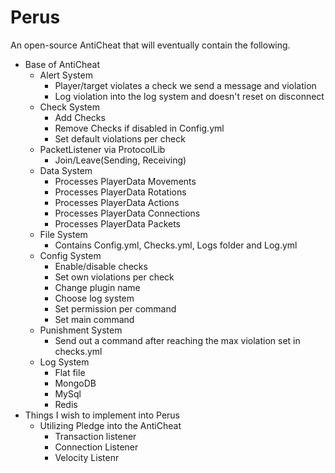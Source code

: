 # Perus
An open-source AntiCheat that will eventually contain the following.


- Base of AntiCheat  
  - Alert System
    - Player/target violates a check we send a message and violation 
    - Log violation into the log system and doesn't reset on disconnect
  - Check System
    - Add Checks 
    - Remove Checks if disabled in Config.yml
    - Set default violations per check
  - PacketListener via ProtocolLib
    - Join/Leave(Sending, Receiving)
  - Data System
    - Processes PlayerData Movements
    - Processes PlayerData Rotations
    - Processes PlayerData Actions
    - Processes PlayerData Connections
    - Processes PlayerData Packets
  - File System
    - Contains Config.yml, Checks.yml, Logs folder and Log.yml
  - Config System
    - Enable/disable checks
    - Set own violations per check
    - Change plugin name
    - Choose log system 
    - Set permission per command
    - Set main command
  - Punishment System
    - Send out a command after reaching the max violation set in checks.yml
  - Log System
    - Flat file
    - MongoDB
    - MySql
    - Redis
- Things I wish to implement into Perus
  - Utilizing Pledge into the AntiCheat
    - Transaction listener
    - Connection Listener
    - Velocity Listenr
